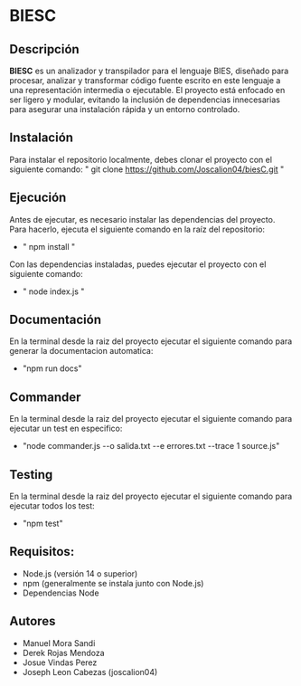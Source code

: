# BIESC

## Descripción

**BIESC** es un analizador y transpilador para el lenguaje BIES, diseñado para procesar, analizar y transformar código fuente escrito en este lenguaje a una representación intermedia o ejecutable. El proyecto está enfocado en ser ligero y modular, evitando la inclusión de dependencias innecesarias para asegurar una instalación rápida y un entorno controlado.

## Instalación

Para instalar el repositorio localmente, debes clonar el proyecto con el siguiente comando:
" git clone https://github.com/Joscalion04/biesC.git "

## Ejecución
Antes de ejecutar, es necesario instalar las dependencias del proyecto. Para hacerlo, ejecuta el siguiente comando en la raíz del repositorio:
- " npm install "

Con las dependencias instaladas, puedes ejecutar el proyecto con el siguiente comando:
- " node index.js "

## Documentación
En la terminal desde la raiz del proyecto ejecutar el siguiente comando para generar la documentacion automatica:
- "npm run docs"

## Commander
En la terminal desde la raiz del proyecto ejecutar el siguiente comando para ejecutar un test en especifico:
- "node commander.js --o salida.txt --e errores.txt --trace 1 source.js"

## Testing
En la terminal desde la raiz del proyecto ejecutar el siguiente comando para ejecutar todos los test:
- "npm test"

## Requisitos:
- Node.js (versión 14 o superior)
- npm (generalmente se instala junto con Node.js)
- Dependencias Node

## Autores
- Manuel Mora Sandi
- Derek Rojas Mendoza
- Josue Vindas Perez
- Joseph Leon Cabezas (joscalion04)